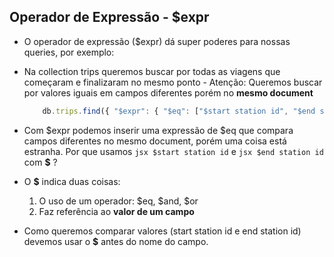 ## Operador de Expressão - $expr

- O operador de expressão ($expr) dá super poderes para nossas queries, por exemplo:

- Na collection trips queremos buscar por todas as viagens que começaram e finalizaram no mesmo ponto - Atenção: Queremos buscar por valores iguais em campos diferentes porém no **mesmo document**

    ```jsx
        db.trips.find({ "$expr": { "$eq": ["$start station id", "$end station id"] } })
    ```
- Com $expr podemos inserir uma expressão de $eq que compara campos diferentes no mesmo document, porém uma coisa está estranha. Por que usamos ```jsx $start station id``` e ```jsx $end station id``` com **$** ?
  
- O **$** indica duas coisas:
  
  1. O uso de um operador: $eq, $and, $or
  2. Faz referência ao **valor de um campo**

- Como queremos comparar valores (start station id e end station id) devemos usar o **$** antes do nome do campo.


